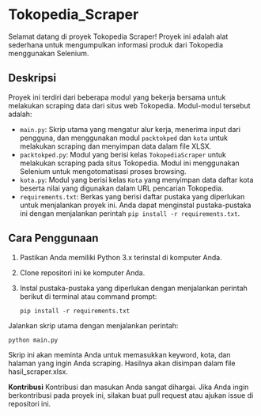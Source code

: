 # Tokopedia_Scraper

Selamat datang di proyek Tokopedia Scraper! Proyek ini adalah alat sederhana untuk mengumpulkan informasi produk dari Tokopedia menggunakan Selenium.

## Deskripsi

Proyek ini terdiri dari beberapa modul yang bekerja bersama untuk melakukan scraping data dari situs web Tokopedia. Modul-modul tersebut adalah:

- `main.py`: Skrip utama yang mengatur alur kerja, menerima input dari pengguna, dan menggunakan modul `packtokped` dan `kota` untuk melakukan scraping dan menyimpan data dalam file XLSX.
- `packtokped.py`: Modul yang berisi kelas `TokopediaScraper` untuk melakukan scraping pada situs Tokopedia. Modul ini menggunakan Selenium untuk mengotomatisasi proses browsing.
- `kota.py`: Modul yang berisi kelas `Kota` yang menyimpan data daftar kota beserta nilai yang digunakan dalam URL pencarian Tokopedia.
- `requirements.txt`: Berkas yang berisi daftar pustaka yang diperlukan untuk menjalankan proyek ini. Anda dapat menginstal pustaka-pustaka ini dengan menjalankan perintah `pip install -r requirements.txt`.

## Cara Penggunaan

1. Pastikan Anda memiliki Python 3.x terinstal di komputer Anda.
2. Clone repositori ini ke komputer Anda.
3. Instal pustaka-pustaka yang diperlukan dengan menjalankan perintah berikut di terminal atau command prompt:

   ```
   pip install -r requirements.txt
   ```
Jalankan skrip utama dengan menjalankan perintah:
```
python main.py
```
Skrip ini akan meminta Anda untuk memasukkan keyword, kota, dan halaman yang ingin Anda scraping. Hasilnya akan disimpan dalam file hasil_scraper.xlsx.

**Kontribusi**
Kontribusi dan masukan Anda sangat dihargai. Jika Anda ingin berkontribusi pada proyek ini, silakan buat pull request atau ajukan issue di repositori ini.
